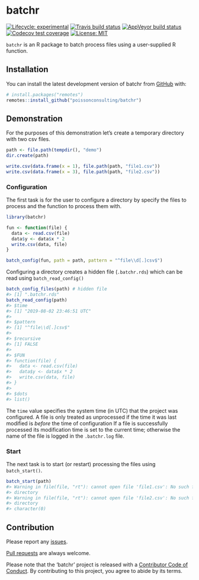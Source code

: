 
<!-- README.md is generated from README.Rmd. Please edit that file -->

# batchr

<!-- badges: start -->

[![Lifecycle:
experimental](https://img.shields.io/badge/lifecycle-experimental-orange.svg)](https://www.tidyverse.org/lifecycle/#experimental)
[![Travis build
status](https://travis-ci.com/poissonconsulting/batchr.svg?branch=master)](https://travis-ci.com/poissonconsulting/batchr)
[![AppVeyor build
status](https://ci.appveyor.com/api/projects/status/github/poissonconsulting/batchr?branch=master&svg=true)](https://ci.appveyor.com/project/poissonconsulting/batchr)
[![Codecov test
coverage](https://codecov.io/gh/poissonconsulting/batchr/branch/master/graph/badge.svg)](https://codecov.io/gh/poissonconsulting/batchr?branch=master)
[![License:
MIT](https://img.shields.io/badge/License-MIT-green.svg)](https://opensource.org/licenses/MIT)
<!-- badges: end -->

`batchr` is an R package to batch process files using a user-supplied R
function.

## Installation

You can install the latest development version of batchr from
[GitHub](https://github.com/poissonconsulting/batchr) with:

``` r
# install.packages("remotes")
remotes::install_github("poissonconsulting/batchr")
```

## Demonstration

For the purposes of this demonstration let’s create a temporary
directory with two csv files.

``` r
path <- file.path(tempdir(), "demo")
dir.create(path)

write.csv(data.frame(x = 1), file.path(path, "file1.csv"))
write.csv(data.frame(x = 3), file.path(path, "file2.csv"))
```

### Configuration

The first task is for the user to configure a directory by specify the
files to process and the function to process them with.

``` r
library(batchr)

fun <- function(file) {
  data <- read.csv(file)
  data$y <- data$x * 2
  write.csv(data, file)
}

batch_config(fun, path = path, pattern = "^file\\d[.]csv$")
```

Configuring a directory creates a hidden file (`.batchr.rds`) which can
be read using `batch_read_config()`

``` r
batch_config_files(path) # hidden file
#> [1] ".batchr.rds"
batch_read_config(path)
#> $time
#> [1] "2019-08-02 23:46:51 UTC"
#> 
#> $pattern
#> [1] "^file\\d[.]csv$"
#> 
#> $recursive
#> [1] FALSE
#> 
#> $FUN
#> function(file) {
#>   data <- read.csv(file)
#>   data$y <- data$x * 2
#>   write.csv(data, file)
#> }
#> 
#> $dots
#> list()
```

The `time` value specifies the system time (in UTC) that the project was
configured. A file is only treated as unprocessed if the time it was
last modified is *before* the time of configuration If a file is
successfully processed its modification time is set to the current time;
otherwise the name of the file is logged in the `.batchr.log` file.

### Start

The next task is to start (or restart) processing the files using
`batch_start()`.

``` r
batch_start(path)
#> Warning in file(file, "rt"): cannot open file 'file1.csv': No such file or
#> directory
#> Warning in file(file, "rt"): cannot open file 'file2.csv': No such file or
#> directory
#> character(0)
```

## Contribution

Please report any
[issues](https://github.com/poissonconsulting/batchr/issues).

[Pull requests](https://github.com/poissonconsulting/batchr/pulls) are
always welcome.

Please note that the ‘batchr’ project is released with a [Contributor
Code of
Conduct](https://poissonconsulting.github.io/batchr/CODE_OF_CONDUCT.html).
By contributing to this project, you agree to abide by its terms.
